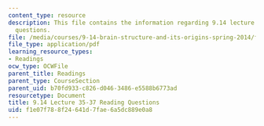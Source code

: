 ```yaml
---
content_type: resource
description: This file contains the information regarding 9.14 lecture 35-37 reading
  questions.
file: /media/courses/9-14-brain-structure-and-its-origins-spring-2014/f1e07f788f24641d7fae6a5dc889e0a8_MIT9_14S14_Lec35-37ReadQue.pdf
file_type: application/pdf
learning_resource_types:
- Readings
ocw_type: OCWFile
parent_title: Readings
parent_type: CourseSection
parent_uid: b70fd933-c826-d046-3486-e5588b6773ad
resourcetype: Document
title: 9.14 Lecture 35-37 Reading Questions
uid: f1e07f78-8f24-641d-7fae-6a5dc889e0a8
---
```

